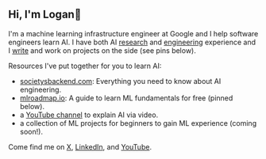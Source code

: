 ## Hi, I'm Logan👋

I'm a machine learning infrastructure engineer at Google and I help software engineers learn AI. I have both AI [research](https://scholar.google.com/citations?user=zFntG6MAAAAJ&hl=en) and [engineering](https://www.linkedin.com/in/loganthorneloe/) experience and I [write](https://societysbackend.com) and work on projects on the side (see pins below).

Resources I've put together for you to learn AI:
* [societysbackend.com](https://societysbackend.com): Everything you need to know about AI engineering.
* [mlroadmap.io](https://mlroadmap.io): A guide to learn ML fundamentals for free (pinned below).
* a [YouTube channel](https://www.youtube.com/@loganthorneloe) to explain AI via video.
* a collection of ML projects for beginners to gain ML experience (coming soon!).

Come find me on [X](https://x.com/loganthorneloe), [LinkedIn](https://www.linkedin.com/in/loganthorneloe/), and [YouTube](https://www.youtube.com/@loganthorneloe).
<!--
**loganthorneloe/loganthorneloe** is a ✨ _special_ ✨ repository because its `README.md` (this file) appears on your GitHub profile.

Here are some ideas to get you started:

- 🔭 I’m currently working on ...
- 🌱 I’m currently learning ...
- 👯 I’m looking to collaborate on ...
- 🤔 I’m looking for help with ...
- 💬 Ask me about ...
- 📫 How to reach me: ...
- 😄 Pronouns: ...
- ⚡ Fun fact: ...
-->
